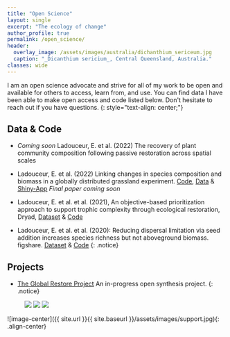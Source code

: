 ```yaml
---
title: "Open Science"
layout: single
excerpt: "The ecology of change"
author_profile: true
permalink: /open_science/
header:
  overlay_image: /assets/images/australia/dichanthium_sericeum.jpg
  caption: "_Dicanthium sericium_, Central Queensland, Australia."
classes: wide    
---
```


I am an open science advocate and strive for all of my work to be open and available for others to access, learn from, and use. You can find  data I have been able to make open access and code listed below. Don't hesitate to reach out if you have questions.
{: style="text-align: center;"}

## Data & Code
* *Coming soon* Ladouceur, E. et al. (2022) The recovery of plant community composition following passive restoration across spatial scales

* Ladouceur, E. et al. (2022) Linking changes in species composition and biomass in a globally distributed grassland experiment. [Code](https://github.com/emma-ladouceur/NutNet-CAFE), [Data](https://doi.org/10.6073/pasta/293faff7ed2e287b56e85796c87c3e4b) & [Shiny-App](https://emma-ladouceur.shinyapps.io/nn-cafe-app/) *Final paper coming soon*

* Ladouceur, E. et al. et al. (2021), An objective-based prioritization approach to support trophic complexity through ecological restoration, Dryad, [Dataset](https://doi.org/10.5061/dryad.rjdfn2zbj) & [Code](https://github.com/emma-ladouceur/Prioritize-Species-Restoration)


* Ladouceur, E. et al. et al. (2020): Reducing dispersal limitation via seed addition increases species richness but not aboveground biomass. figshare. [Dataset](https://doi.org/10.6084/m9.figshare.12319682.v1) & [Code](https://github.com/emma-ladouceur/SeedAdditionSynthesis)
{: .notice}


## Projects
* [The Global Restore Project](https://www.globalrestoreproject.com/) An in-progress open synthesis project. 
{: .notice}


<figure class="third">
  <img src="/conservation/assets/images/reflection.jpeg">
  <img src="/conservation/assets/images/birch.jpeg">
  <img src="/conservation/assets/images/IMG_5223.jpeg">
</figure>

![image-center]({{ site.url }}{{ site.baseurl }}/assets/images/support.jpg){: .align-center}